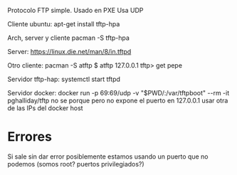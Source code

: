Protocolo FTP simple. Usado en PXE
Usa UDP

Cliente ubuntu:
apt-get install tftp-hpa

Arch, server y cliente
pacman -S tftp-hpa

Server:
https://linux.die.net/man/8/in.tftpd


Otro cliente:
pacman -S atftp
$ atftp 127.0.0.1
tftp> get pepe


Servidor tftp-hap:
systemctl start tftpd

Servidor docker:
docker run -p 69:69/udp -v "$PWD/:/var/tftpboot" --rm -it pghalliday/tftp
  no se porque pero no expone el puerto en 127.0.0.1
  usar otra de las IPs del docker host


# Errores
Si sale sin dar error posiblemente estamos usando un puerto que no podemos (somos root? puertos privilegiados?)
